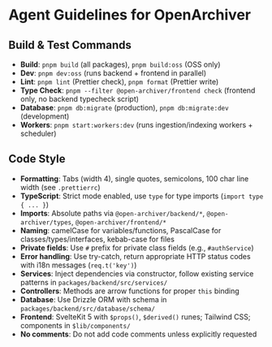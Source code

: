 # Agent Guidelines for OpenArchiver

## Build & Test Commands
- **Build**: `pnpm build` (all packages), `pnpm build:oss` (OSS only)
- **Dev**: `pnpm dev:oss` (runs backend + frontend in parallel)
- **Lint**: `pnpm lint` (Prettier check), `pnpm format` (Prettier write)
- **Type Check**: `pnpm --filter @open-archiver/frontend check` (frontend only, no backend typecheck script)
- **Database**: `pnpm db:migrate` (production), `pnpm db:migrate:dev` (development)
- **Workers**: `pnpm start:workers:dev` (runs ingestion/indexing workers + scheduler)

## Code Style
- **Formatting**: Tabs (width 4), single quotes, semicolons, 100 char line width (see `.prettierrc`)
- **TypeScript**: Strict mode enabled, use `type` for type imports (`import type { ... }`)
- **Imports**: Absolute paths via `@open-archiver/backend/*`, `@open-archiver/types`, `@open-archiver/frontend/*`
- **Naming**: camelCase for variables/functions, PascalCase for classes/types/interfaces, kebab-case for files
- **Private fields**: Use `#` prefix for private class fields (e.g., `#authService`)
- **Error handling**: Use try-catch, return appropriate HTTP status codes with i18n messages (`req.t('key')`)
- **Services**: Inject dependencies via constructor, follow existing service patterns in `packages/backend/src/services/`
- **Controllers**: Methods are arrow functions for proper `this` binding
- **Database**: Use Drizzle ORM with schema in `packages/backend/src/database/schema/`
- **Frontend**: SvelteKit 5 with `$props()`, `$derived()` runes; Tailwind CSS; components in `$lib/components/`
- **No comments**: Do not add code comments unless explicitly requested
